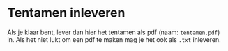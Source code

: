 # Tentamen inleveren

Als je klaar bent, lever dan hier het tentamen als pdf (naam: `tentamen.pdf`) in. Als het niet lukt om een pdf te maken mag je het ook als `.txt` inleveren.
